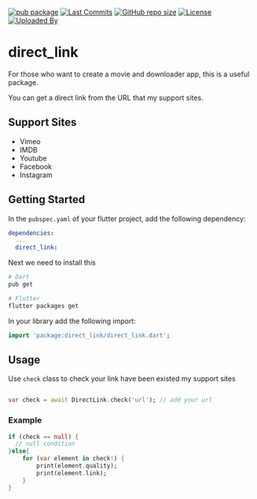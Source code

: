 [![pub package](https://img.shields.io/pub/v/direct_link.svg?logo=dart&logoColor=00b9fc)](https://pub.dev/packages/direct_link)
[![Last Commits](https://img.shields.io/github/last-commit/thitlwincoder/direct_link?logo=git&logoColor=white)](https://github.com/thitlwincoder/direct_link/commits/master)
[![GitHub repo size](https://img.shields.io/github/repo-size/thitlwincoder/direct_link)](https://github.com/thitlwincoder/direct_link)
[![License](https://img.shields.io/github/license/thitlwincoder/direct_link?logo=open-source-initiative&logoColor=green)](https://github.com/thitlwincoder/direct_link/blob/master/LICENSE)
<br>
[![Uploaded By](https://img.shields.io/badge/uploaded%20by-thitlwincoder-blue)](https://github.com/thitlwincoder)
# direct_link

For those who want to create a movie and downloader app, this is a useful package.

You can get a direct link from the URL that my support sites.

## Support Sites

- Vimeo
- IMDB
- Youtube
- Facebook
- Instagram

## Getting Started

In the `pubspec.yaml` of your flutter project, add the following dependency:

```yaml
dependencies:
  ...
  direct_link:
```

Next we need to install this

```sh
# Dart
pub get

# Flutter
flutter packages get
```

In your library add the following import:

```dart
import 'package:direct_link/direct_link.dart';
```

## Usage

Use `check` class to check your link have been existed my support sites

```dart

var check = await DirectLink.check('url'); // add your url
```

### Example

```dart
if (check == null) {
  // null condition
}else{
    for (var element in check!) {
        print(element.quality);
        print(element.link);
    }
}

```
